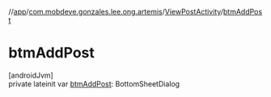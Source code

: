 //[app](../../../index.md)/[com.mobdeve.gonzales.lee.ong.artemis](../index.md)/[ViewPostActivity](index.md)/[btmAddPost](btm-add-post.md)

# btmAddPost

[androidJvm]\
private lateinit var [btmAddPost](btm-add-post.md): BottomSheetDialog
